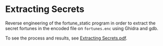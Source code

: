 # Extracting Secrets

Reverse engineering of the fortune_static program in order to extract the secret fortunes in the encoded file on ```fortunes.enc``` using Ghidra and gdb.

To see the process and results, see [Extracting Secrets.pdf](Project%208%20-%20Extracting%20Secrets.pdf).
